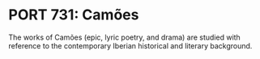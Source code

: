 # PORT 731: Camões

The works of Camões (epic, lyric poetry, and drama) are studied with reference to the contemporary Iberian historical and literary background.